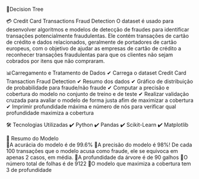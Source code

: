 🌳Decision Tree

💳 Credit Card Transactions Fraud Detection
O dataset é usado para desenvolver algoritmos e modelos de detecção de fraudes para identificar transações potencialmente fraudulentas.
Ele contém transações de cartão de crédito e dados relacionados, geralmente de portadores de cartão europeus, com o objetivo de ajudar as empresas de cartão de crédito a reconhecer transações fraudulentas para que os clientes não sejam cobrados por itens que não compraram.


📊Carregamento e Tratamento de Dados
✔ Carrega o dataset Credit Card Transaction Fraud Detection
✔ Resumo dos dados
✔ Gráfico de distribuição de probabilidade para fraude/não fraude
✔ Computar a precisão e cobertura do modelo no conjunto de treino e de teste
✔ Realizar validação cruzada para avaliar o modelo de forma justa afim de maximizar a cobertura
✔ Imprimir profundidade máxima e número de nós para verificar qual profundidade maximiza a cobertura


🛠 Tecnologias Utilizadas 
✔ Python
✔ Pandas
✔ Scikit-Learn
✔ Matplotlib


📌 Resumo do Modelo  
🔹A acurácia do modelo é de 99.6%
🔹A precisão do modelo é 98%! De cada 100 transações que o modelo acusa como fraude, ele se equivoca em apenas 2 casos, em média.
🔹A profundidade da árvore é de 90 galhos
🔹O número total de folhas é de 9122
🔹O modelo que maximiza a cobertura tem 3 de profundidade
